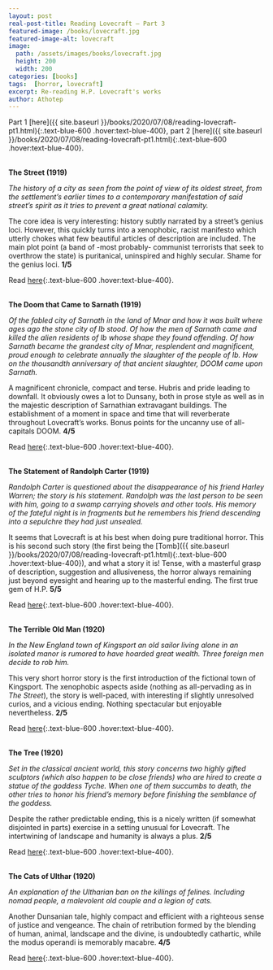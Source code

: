 ```yaml
---
layout: post
real-post-title: Reading Lovecraft – Part 3
featured-image: /books/lovecraft.jpg
featured-image-alt: lovecraft
image:
  path: /assets/images/books/lovecraft.jpg
  height: 200
  width: 200
categories: [books]
tags:  [horror, lovecraft]
excerpt: Re-reading H.P. Lovecraft's works
author: Athotep
---
```


Part 1 [here]({{ site.baseurl }}/books/2020/07/08/reading-lovecraft-pt1.html){:.text-blue-600 .hover:text-blue-400}, part 2 [here]({{ site.baseurl }}/books/2020/07/08/reading-lovecraft-pt1.html){:.text-blue-600 .hover:text-blue-400}.  
<br>

**The Street (1919)**

*The history of a city as seen from the point of view of its oldest street, from the settlement’s earlier times to a contemporary manifestation of said street’s spirit as it tries to prevent a great national calamity.*

The core idea is very interesting: history subtly narrated by a street’s genius loci. However, this quickly turns into a xenophobic, racist manifesto which utterly chokes what few beautiful articles of description are included. The main plot point (a band of -most probably- communist terrorists that seek to overthrow the state) is puritanical, uninspired and highly secular. Shame for the genius loci. **1/5**

Read [here](https://hplovecraft.com/writings/texts/fiction/s.aspx){:.text-blue-600 .hover:text-blue-400}.  
<br>

**The Doom that Came to Sarnath (1919)**

*Of the fabled city of Sarnath in the land of Mnar and how it was built where ages ago the stone city of Ib stood. Of how the men of Sarnath came and killed the alien residents of Ib whose shape they found offending. Of how Sarnath became the grandest city of Mnar, resplendent and magnificent, proud enough to celebrate annually the slaughter of the people of Ib. How on the thousandth anniversary of that ancient slaughter, DOOM came upon Sarnath.*

A magnificent chronicle, compact and terse. Hubris and pride leading to downfall. It obviously owes a lot to Dunsany, both in prose style as well as in the majestic description of Sarnathian extravagant buildings. The establishment of a moment in space and time that will reverberate throughout Lovecraft’s works. Bonus points for the uncanny use of all-capitals DOOM. **4/5**

Read [here](https://www.hplovecraft.com/writings/texts/fiction/ds.aspx){:.text-blue-600 .hover:text-blue-400}.  
<br>

**The Statement of Randolph Carter (1919)**

*Randolph Carter is questioned about the disappearance of his friend Harley Warren; the story is his statement. Randolph was the last person to be seen with him, going to a swamp carrying shovels and other tools. His memory of the fateful night is in fragments but he remembers his friend descending into a sepulchre they had just unsealed.*

It seems that Lovecraft is at his best when doing pure traditional horror. This is his second such story (the first being the [Tomb]({{ site.baseurl }}/books/2020/07/08/reading-lovecraft-pt1.html){:.text-blue-600 .hover:text-blue-400}), and what a story it is! Tense, with a masterful grasp of description, suggestion and allusiveness, the horror always remaining just beyond eyesight and hearing up to the masterful ending. The first true gem of H.P. **5/5**

Read [here](https://www.hplovecraft.com/writings/texts/fiction/src.aspx){:.text-blue-600 .hover:text-blue-400}.  
<br>

**The Terrible Old Man (1920)**

*In the New England town of Kingsport an old sailor living alone in an isolated manor is rumored to have hoarded great wealth. Three foreign men decide to rob him.*

This very short horror story is the first introduction of the fictional town of Kingsport. The xenophobic aspects aside (nothing as all-pervading as in *The Street*), the story is well-paced, with interesting if slightly unresolved curios, and a vicious ending. Nothing spectacular but enjoyable nevertheless. **2/5**

Read [here](https://www.hplovecraft.com/writings/texts/fiction/tom.aspx){:.text-blue-600 .hover:text-blue-400}.  
<br>

**The Tree (1920)**

*Set in the classical ancient world, this story concerns two highly gifted sculptors (which also happen to be close friends) who are hired to create a statue of the goddess Tyche. When one of them succumbs to death, the other tries to honor his friend’s memory before finishing the semblance of the goddess.*

Despite the rather predictable ending, this is a nicely written (if somewhat disjointed in parts) exercise in a setting unusual for Lovecraft. The intertwining of landscape and humanity is always a plus. **2/5**

Read [here](https://www.hplovecraft.com/writings/texts/fiction/tr.aspx){:.text-blue-600 .hover:text-blue-400}.  
<br>

**The Cats of Ulthar (1920)**

*An explanation of the Ultharian ban on the killings of felines. Including nomad people, a malevolent old couple and a legion of cats.*

Another Dunsanian tale, highly compact and efficient with a righteous sense of justice and vengeance. The chain of retribution formed by the blending of human, animal, landscape and the divine, is undoubtedly cathartic, while the modus operandi is memorably macabre. **4/5**

Read [here](https://www.hplovecraft.com/writings/texts/fiction/cu.aspx){:.text-blue-600 .hover:text-blue-400}.  
<br>

